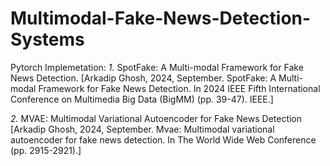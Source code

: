# Multimodal-Fake-News-Detection-Systems

Pytorch Implemetation:
*1.* SpotFake: A Multi-modal Framework for Fake News Detection. 
   [Arkadip Ghosh, 2024, September. SpotFake: A Multi-modal Framework for Fake News Detection. In 2024 IEEE Fifth International Conference on Multimedia Big Data (BigMM) (pp. 39-47). IEEE.]

*2.* MVAE: Multimodal Variational Autoencoder for Fake News Detection
[Arkadip Ghosh, 2024, September. Mvae: Multimodal variational autoencoder for fake news detection. In The World Wide Web Conference (pp. 2915-2921).]
